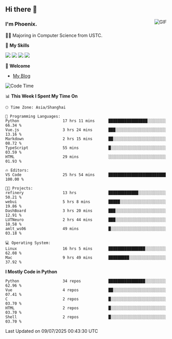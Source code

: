 ## Hi there 👋
<img align="right" alt="GIF" src="https://raw.githubusercontent.com/JoeyBling/JoeyBling/master/pic/pusheencode.gif" />

### I'm Phoenix.

👨‍🎓 Majoring in Computer Science from USTC.

🌟 **My Skills**

![](https://img.shields.io/badge/-Python-3e74a2?style=flat-square&logo=Python&logoColor=fff)
![](https://img.shields.io/badge/-C++-9f62a5?style=flat&logo=cplusplus&logoColor=white)
![](https://img.shields.io/badge/-Linux-185886?style=flat-square&logo=Linux&logoColor=fff)
![](https://img.shields.io/badge/-Rust-ff4136?style=flat-square&logo=Rust&logoColor=fff)

💬 **Welcome**

- [My Blog](https://ysy-phoenix.github.io/)

<!--START_SECTION:waka-->
![Code Time](http://img.shields.io/badge/Code%20Time-1%2C692%20hrs%2045%20mins-blue)

📊 **This Week I Spent My Time On** 

```text
🕑︎ Time Zone: Asia/Shanghai

💬 Programming Languages: 
Python                   17 hrs 11 mins      █████████████████░░░░░░░░   66.34 % 
Vue.js                   3 hrs 24 mins       ███░░░░░░░░░░░░░░░░░░░░░░   13.16 % 
Markdown                 2 hrs 15 mins       ██░░░░░░░░░░░░░░░░░░░░░░░   08.72 % 
TypeScript               55 mins             █░░░░░░░░░░░░░░░░░░░░░░░░   03.59 % 
HTML                     29 mins             ░░░░░░░░░░░░░░░░░░░░░░░░░   01.93 % 

🔥 Editors: 
VS Code                  25 hrs 54 mins      █████████████████████████   100.00 % 

🐱‍💻 Projects: 
refinery                 13 hrs              █████████████░░░░░░░░░░░░   50.21 % 
webui                    5 hrs 8 mins        █████░░░░░░░░░░░░░░░░░░░░   19.86 % 
DashBoard                3 hrs 20 mins       ███░░░░░░░░░░░░░░░░░░░░░░   12.91 % 
LUTNeuro                 2 hrs 44 mins       ███░░░░░░░░░░░░░░░░░░░░░░   10.58 % 
amlt_ws06                49 mins             █░░░░░░░░░░░░░░░░░░░░░░░░   03.18 % 

💻 Operating System: 
Linux                    16 hrs 5 mins       ████████████████░░░░░░░░░   62.08 % 
Mac                      9 hrs 49 mins       █████████░░░░░░░░░░░░░░░░   37.92 % 
```

**I Mostly Code in Python** 

```text
Python                   34 repos            ████████████████░░░░░░░░░   62.96 % 
Vue                      4 repos             ██░░░░░░░░░░░░░░░░░░░░░░░   07.41 % 
C                        2 repos             █░░░░░░░░░░░░░░░░░░░░░░░░   03.70 % 
HTML                     2 repos             █░░░░░░░░░░░░░░░░░░░░░░░░   03.70 % 
Shell                    2 repos             █░░░░░░░░░░░░░░░░░░░░░░░░   03.70 % 
```




 Last Updated on 09/07/2025 00:43:30 UTC
<!--END_SECTION:waka-->

<!--
**ysy-phoenix/ysy-phoenix** is a ✨ _special_ ✨ repository because its `README.md` (this file) appears on your GitHub profile.

Here are some ideas to get you started:

- 🔭 I’m currently working on ...
- 🌱 I’m currently learning ...
- 👯 I’m looking to collaborate on ...
- 🤔 I’m looking for help with ...
- 💬 Ask me about ...
- 📫 How to reach me: ...
- 😄 Pronouns: ...
- ⚡ Fun fact: ...
-->
